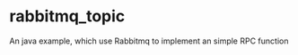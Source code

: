 rabbitmq_topic
==============
An java example, which use Rabbitmq to implement an simple RPC function 
